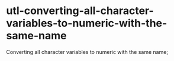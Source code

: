# utl-converting-all-character-variables-to-numeric-with-the-same-name
Converting all character variables to numeric with the same name;
